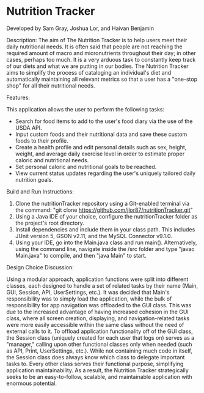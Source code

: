 # Nutrition Tracker

Developed by Sam Gray, Joshua Lor, and Haivan Benjamin

Description: The aim of The Nutrition Tracker is to help users meet their daily nutritional needs. It is
often said that people are not reaching the required amount of macro and micronutrients
throughout their day; in other cases, perhaps too much. It is a very arduous task to constantly
keep track of our diets and what we are putting in our bodies. The Nutrition Tracker aims to
simplify the process of cataloging an individual's diet and automatically maintaining all relevant
metrics so that a user has a "one-stop shop" for all their nutritional needs. 

Features:

This application allows the user to perform the following tasks:
- Search for food items to add to the user's food diary via the use of the USDA API.
- Input custom foods and their nutritional data and save these custom foods to their profile.
- Create a health profile and edit personal details such as sex, height, weight, and average daily exercise level in order to estimate proper caloric and nutritional needs.
- Set personal caloric and nutritional goals to be reached.
- View current status updates regarding the user's uniquely tailored daily nutrition goals.

Build and Run Instructions:
1. Clone the nutritionTracker repository using a Git-enabled terminal via the command: "git clone https://github.com/jlor87/nutritionTracker.git"
2. Using a Java IDE of your choice, configure the nutritionTracker folder as the project's root directory.
3. Install dependencies and include them in your class path. This includes JUnit version 5, GSON v2.11, and the MySQL Connector v9.1.0.
4. Using your IDE, go into the Main.java class and run main(). Alternatively, using the command line, navigate inside the /src folder and type "javac Main.java" to compile, and then "java Main" to start.


Design Choice Discussion:

Using a modular approach, application functions were split into different classes, each designed to handle a set of related tasks by their name (Main, GUI, Session, API, UserSettings, etc.).
It was decided that Main's responsibility was to simply load the application, while the bulk of responsibility for app navigation was offloaded to the GUI class. This was due to the increased advantage of having increased cohesion in the GUI class, where all screen creation, displaying, and navigation-related tasks were more easily accessible within the same class without the need of external calls to it.
To offload application functionality off of the GUI class, the Session class (uniquely created for each user that logs on) serves as a "manager," calling upon other functional classes only when needed (such as API, Print, UserSettings, etc.). While not containing much code in itself, the Session class does always know which class to delegate important tasks to.
Every other class serves their functional purpose, simplifying application maintainability. As a result, the Nutrition Tracker strategically seeks to be an easy-to-follow, scalable, and maintainable application with enormous potential.